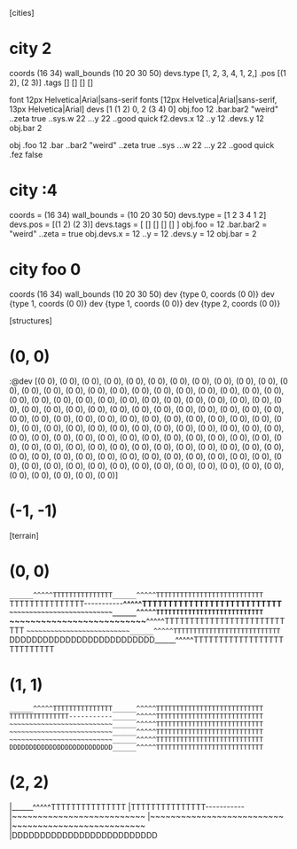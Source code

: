 

[cities]

# city 2
coords (16 34)
wall_bounds (10 20 30 50)
devs.type [1, 2, 3, 4, 1, 2,]
    .pos [(1 2), (2 3)]
    .tags [] [] [] []

font 12px Helvetica|Arial|sans-serif
fonts [12px Helvetica|Arial|sans-serif, 
       13px Helvetica|Arial]
devs [1 (1 2) 0, 2 (3 4) 0]
obj.foo 12
   .bar.bar2 "weird"
      ..zeta true
	   ..sys.w 22
	      ...y 22
	   ..good quick
f2.devs.x 12
       ..y 12
   .devs.y 12
obj.bar 2

obj
   .foo 12
   .bar
      ..bar2 "weird"
      ..zeta true
	   ..sys
         ...w 22
	      ...y 22
	   ..good quick
   .fez false



# city :4
coords = (16 34)
wall_bounds = (10 20 30 50)
devs.type = [1 2 3 4 1 2]
devs.pos = [(1 2) (2 3)]
devs.tags = [ [] [] [] [] ]
obj.foo = 12
   .bar.bar2 = "weird"
      ..zeta = true
obj.devs.x = 12
       ..y = 12
   .devs.y = 12
obj.bar = 2



# city foo 0
coords (16 34)
wall_bounds (10 20 30 50)
dev {type 0, coords (0 0)}
dev {type 1, coords (0 0)}
dev {type 1, coords (0 0)}
dev {type 2, coords (0 0)}



[structures]

# (0, 0)
:@dev [(0 0), (0 0), (0 0), (0 0), (0 0), (0 0), (0 0), (0 0), (0 0), (0 0), (0 0), (0 0), (0 0), (0 0), (0 0), (0 0), (0 0), (0 0), (0 0), (0 0), (0 0), (0 0), (0 0), (0 0), (0 0), (0 0), (0 0), (0 0), (0 0), (0 0), (0 0), (0 0), (0 0), (0 0), (0 0), (0 0), (0 0), (0 0), (0 0), (0 0), (0 0), (0 0), (0 0), (0 0), (0 0), (0 0), (0 0), (0 0), (0 0), (0 0), (0 0), (0 0), (0 0), (0 0), (0 0), (0 0), (0 0), (0 0), (0 0), (0 0), (0 0), (0 0), (0 0), (0 0), (0 0), (0 0), (0 0), (0 0), (0 0), (0 0), (0 0), (0 0), (0 0), (0 0), (0 0), (0 0), (0 0), (0 0), (0 0), (0 0), (0 0), (0 0), (0 0), (0 0), (0 0), (0 0), (0 0), (0 0), (0 0), (0 0), (0 0), (0 0), (0 0), (0 0), (0 0), (0 0), (0 0), (0 0), (0 0), (0 0), (0 0), (0 0), (0 0), (0 0), (0 0), (0 0), (0 0), (0 0), (0 0), (0 0), (0 0), (0 0), (0 0), (0 0), (0 0), (0 0), (0 0), (0 0), (0 0), (0 0), (0 0), (0 0), (0 0), (0 0), (0 0), (0 0), (0 0), (0 0), (0 0)]


# (-1, -1)


[terrain]

# (0, 0)
`______^^^^^TTTTTTTTTTTTTTT______^^^^^TTTTTTTTTTTTTTTTTTTTTTTTTTT
`TTTTTTTTTTTTTTT-----------______^^^^^TTTTTTTTTTTTTTTTTTTTTTTTTTT
`~~~~~~~~~~~~~~~~~~~~~~~~~~______^^^^^TTTTTTTTTTTTTTTTTTTTTTTTTTT
`~~~~~~~~~~~~~~~~~~~~~~~~~~______^^^^^TTTTTTTTTTTTTTTTTTTTTTTTTTT
`~~~~~~~~~~~~~~~~~~~~~~~~~~______^^^^^TTTTTTTTTTTTTTTTTTTTTTTTTTT
`DDDDDDDDDDDDDDDDDDDDDDDDDD______^^^^^TTTTTTTTTTTTTTTTTTTTTTTTTTT

# (1, 1)

```
______^^^^^TTTTTTTTTTTTTTT______^^^^^TTTTTTTTTTTTTTTTTTTTTTTTTTT
TTTTTTTTTTTTTTT-----------______^^^^^TTTTTTTTTTTTTTTTTTTTTTTTTTT
~~~~~~~~~~~~~~~~~~~~~~~~~~______^^^^^TTTTTTTTTTTTTTTTTTTTTTTTTTT
~~~~~~~~~~~~~~~~~~~~~~~~~~______^^^^^TTTTTTTTTTTTTTTTTTTTTTTTTTT
~~~~~~~~~~~~~~~~~~~~~~~~~~______^^^^^TTTTTTTTTTTTTTTTTTTTTTTTTTT
DDDDDDDDDDDDDDDDDDDDDDDDDD______^^^^^TTTTTTTTTTTTTTTTTTTTTTTTTTT
```

# (2, 2)
|______^^^^^TTTTTTTTTTTTTTT
|TTTTTTTTTTTTTTT-----------
|~~~~~~~~~~~~~~~~~~~~~~~~~~
|~~~~~~~~~~~~~~~~~~~~~~~~~~
|~~~~~~~~~~~~~~~~~~~~~~~~~~
|DDDDDDDDDDDDDDDDDDDDDDDDDD



